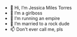 - 👋 Hi, I’m Jessica Miles Torres
- 👀 I’m a girlboss
- 🌱 I’m running an empire
- 💞️ I’m married to a rock dude
- 📫 Don't ever call me, pls

<!---
jessicamiles/jessicamiles is a ✨ special ✨ repository because its `README.md` (this file) appears on your GitHub profile.
You can click the Preview link to take a look at your changes.
--->
